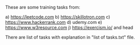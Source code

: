 These are some training tasks from: 

a) https://leetcode.com 
b) https://skillotron.com
c) https://www.hackerrank.com
d) udemy.com
e) https://www.w3resource.com
j) https://exercism.io/
and head

There are list of tasks with explanation in "list of tasks.txt" file.
